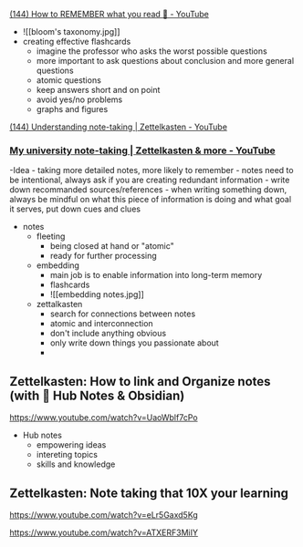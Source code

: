 [(144) How to REMEMBER what you read 🧠 - YouTube](https://www.youtube.com/watch?v=H-vjo96n2JM)

- ![[bloom's taxonomy.jpg]]
- creating effective flashcards
	- imagine the professor who asks the worst possible questions
	- more important to ask questions about conclusion and more general questions
	- atomic questions
	- keep answers short and on point
	- avoid yes/no problems
	- graphs and figures

[(144) Understanding note-taking | Zettelkasten - YouTube](https://www.youtube.com/watch?v=-r6fnC5lVfE)


### [My university note-taking | Zettelkasten & more - YouTube](https://www.youtube.com/watch?v=OmbJPHd6ETI)

-Idea
	- taking more detailed notes, more likely to remember
	- notes need to be intentional, always ask if you are creating redundant information
	- write down recommanded sources/references
	- when writing something down, always be mindful on what this piece of information is doing and what goal it serves, put down cues and clues
- notes
	- fleeting
		- being closed at hand or "atomic"
		- ready for further processing
	- embedding
		- main job is to enable information into long-term memory
		- flashcards
		- ![[embedding notes.jpg]]
	- zettalkasten
		- search for connections between notes
		- atomic and interconnection
		- don't include anything obvious
		- only write down things you passionate about
		- 



## Zettelkasten: How to link and Organize notes (with 🎯 Hub Notes & Obsidian)
https://www.youtube.com/watch?v=UaoWblf7cPo

- Hub notes
	- empowering ideas
	-  intereting topics
	-  skills and knowledge


## Zettelkasten: Note taking that 10X your learning
https://www.youtube.com/watch?v=eLr5Gaxd5Kg

https://www.youtube.com/watch?v=ATXERF3MiIY

